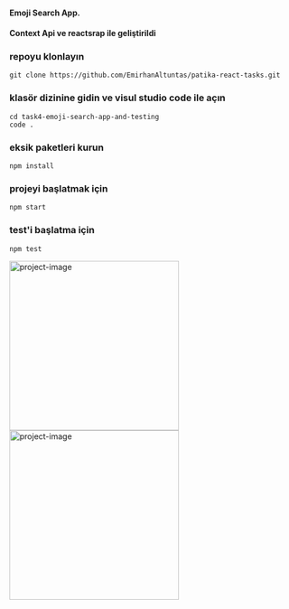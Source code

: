 #### Emoji Search App.
#### Context Api ve reactsrap ile geliştirildi

### repoyu klonlayın 
```
git clone https://github.com/EmirhanAltuntas/patika-react-tasks.git
```

### klasör dizinine gidin ve visul studio code ile açın
```
cd task4-emoji-search-app-and-testing
code .
```

### eksik paketleri kurun
```
npm install
```
### projeyi başlatmak için 
```
npm start
```
### test'i başlatma için
```
npm test
```
<img src="../src/images/emoji-task1.png" alt="project-image" width="300"/>

<img src="../src/images/emoji-task2.png" alt="project-image" width="300"/>
